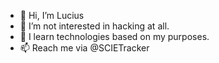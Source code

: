 - 👋 Hi, I’m Lucius
- 👀 I’m not interested in hacking at all.
- 🌱 I learn technologies based on my purposes.
- 📫 Reach me via @SCIETracker


